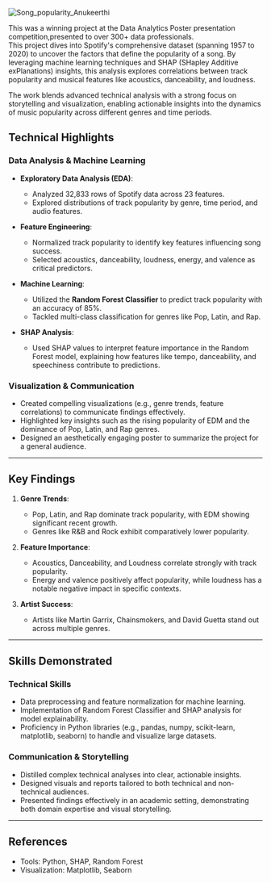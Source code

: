 ![Song_popularity_Anukeerthi](https://github.com/user-attachments/assets/13e2e7cd-d9db-4346-83a6-31a205a6c38d)

This was a winning project at the Data Analytics Poster presentation competition,presented to over 300+ data professionals.     
This project dives into Spotify's comprehensive dataset (spanning 1957 to 2020) to uncover the factors that define the   popularity of a song. By leveraging machine learning techniques and SHAP (SHapley Additive exPlanations) insights, this analysis  explores correlations between track popularity and musical features like acoustics, danceability, and loudness.  
  
The work blends advanced technical analysis with a strong focus on storytelling and visualization, enabling actionable insights   into the dynamics of music popularity across different genres and time periods. 

## **Technical Highlights**  

### **Data Analysis & Machine Learning**  
- **Exploratory Data Analysis (EDA)**:  
  - Analyzed 32,833 rows of Spotify data across 23 features.  
  - Explored distributions of track popularity by genre, time period, and audio features.  

- **Feature Engineering**:  
  - Normalized track popularity to identify key features influencing song success.  
  - Selected acoustics, danceability, loudness, energy, and valence as critical predictors.  

- **Machine Learning**:  
  - Utilized the **Random Forest Classifier** to predict track popularity with an accuracy of 85%.  
  - Tackled multi-class classification for genres like Pop, Latin, and Rap.  

- **SHAP Analysis**:  
  - Used SHAP values to interpret feature importance in the Random Forest model, explaining how features like tempo, danceability, and speechiness contribute to predictions.  

### **Visualization & Communication**  
- Created compelling visualizations (e.g., genre trends, feature correlations) to communicate findings effectively.  
- Highlighted key insights such as the rising popularity of EDM and the dominance of Pop, Latin, and Rap genres.  
- Designed an aesthetically engaging poster to summarize the project for a general audience.

---

## **Key Findings**  
1. **Genre Trends**:  
   - Pop, Latin, and Rap dominate track popularity, with EDM showing significant recent growth.  
   - Genres like R&B and Rock exhibit comparatively lower popularity.  

2. **Feature Importance**:  
   - Acoustics, Danceability, and Loudness correlate strongly with track popularity.  
   - Energy and valence positively affect popularity, while loudness has a notable negative impact in specific contexts.  

3. **Artist Success**:  
   - Artists like Martin Garrix, Chainsmokers, and David Guetta stand out across multiple genres.

---

## **Skills Demonstrated**  

### **Technical Skills**  
- Data preprocessing and feature normalization for machine learning.  
- Implementation of Random Forest Classifier and SHAP analysis for model explainability.  
- Proficiency in Python libraries (e.g., pandas, numpy, scikit-learn, matplotlib, seaborn) to handle and visualize large datasets.

### **Communication & Storytelling**  
- Distilled complex technical analyses into clear, actionable insights.  
- Designed visuals and reports tailored to both technical and non-technical audiences.  
- Presented findings effectively in an academic setting, demonstrating both domain expertise and visual storytelling.

---

## **References**  
 
- Tools: Python, SHAP, Random Forest  
- Visualization: Matplotlib, Seaborn  

